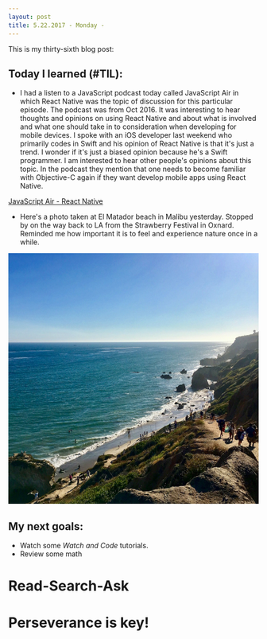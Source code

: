 ```yaml
---
layout: post
title: 5.22.2017 - Monday - 
---
```


This is my thirty-sixth blog post: 

## Today I learned (#TIL):   
  
- I had a listen to a JavaScript podcast today called JavaScript Air in which React Native was the topic of discussion for this particular episode.  The podcast was from Oct 2016.  It was interesting to hear thoughts and opinions on using React Native and about what is involved and what one should take in to consideration when developing for mobile devices.  I spoke with an iOS developer last weekend who primarily codes in Swift and his opinion of React Native is that it's just a trend.  I wonder if it's just a biased opinion because he's a Swift programmer.  I am interested to hear other people's opinions about this topic.  In the podcast they mention that one needs to become familiar with Objective-C again if they want develop mobile apps using React Native. 

[JavaScript Air - React Native](https://javascriptair.com/episodes/2016-10-26/)

- Here's a photo taken at El Matador beach in Malibu yesterday.  Stopped by on the way back to LA from the Strawberry Festival in Oxnard.  Reminded me how important it is to feel and experience nature once in a while.  

![elMatador](/images/elMatador.jpg)


## My next goals:

- Watch some _Watch and Code_ tutorials.
- Review some math


# Read-Search-Ask

# Perseverance is key!







